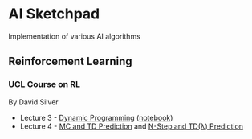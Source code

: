# AI Sketchpad

Implementation of various AI algorithms

## Reinforcement Learning

### UCL Course on RL
By David Silver
* Lecture 3 - [Dynamic Programming](UCL_Course_on_RL/Lecture03_DP/DynamicProgramming.html) ([notebook](UCL_Course_on_RL/Lecture03_DP/DynamicProgramming.ipynb))
* Lecture 4 - [MC and TD Prediction](UCL_Course_on_RL/Lecture04_MFP/ModelFreePrediction_Part1.ipynb) and [N-Step and TD(λ) Prediction](UCL_Course_on_RL/Lecture04_MFP/ModelFreePrediction_Part2.ipynb)

